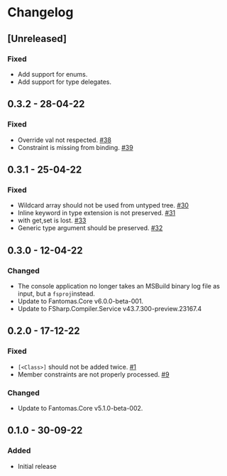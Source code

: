 # Changelog

## [Unreleased]

### Fixed
* Add support for enums.
* Add support for type delegates.

## 0.3.2 - 28-04-22

### Fixed
* Override val not respected. [#38](https://github.com/nojaf/telplin/issues/38)
* Constraint is missing from binding. [#39](https://github.com/nojaf/telplin/issues/39)

## 0.3.1 - 25-04-22

### Fixed
* Wildcard array should not be used from untyped tree. [#30](https://github.com/nojaf/telplin/issues/30)
* Inline keyword in type extension is not preserved. [#31](https://github.com/nojaf/telplin/issues/31)
* with get,set is lost. [#33](https://github.com/nojaf/telplin/issues/33)
* Generic type argument should be preserved. [#32](https://github.com/nojaf/telplin/issues/32)

## 0.3.0 - 12-04-22

### Changed
* The console application no longer takes an MSBuild binary log file as input, but a `fsproj`instead.
* Update to Fantomas.Core v6.0.0-beta-001.
* Update to FSharp.Compiler.Service v43.7.300-preview.23167.4

## 0.2.0 - 17-12-22

### Fixed
* `[<Class>]` should not be added twice. [#1](https://github.com/nojaf/telplin/issues/1)
* Member constraints are not properly processed. [#9](https://github.com/nojaf/telplin/issues/9)

### Changed
* Update to Fantomas.Core v5.1.0-beta-002.

## 0.1.0 - 30-09-22

### Added

* Initial release
